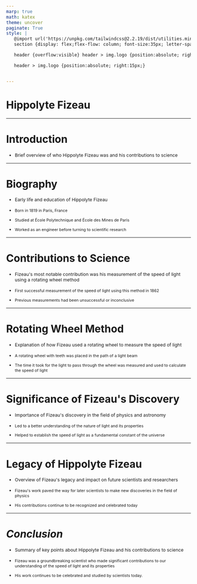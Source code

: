```yaml
---
marp: true
math: katex
theme: uncover
paginate: True
style: |
   @import url('https://unpkg.com/tailwindcss@2.2.19/dist/utilities.min.css');
   section {display: flex;flex-flow: column; font-size:35px; letter-spacing:1.4px;}

   header {overflow:visible} header > img.logo {position:absolute; right:15px;}

   header > img.logo {position:absolute; right:15px;}


---
```

<!-- backgroundColor: white -->
<!-- _class: lead -->

 # Hippolyte Fizeau

---
<style scoped>p,li {font-size:0.96em}</style>

 # Introduction
- Brief overview of who Hippolyte Fizeau was and his contributions to science


---
<style scoped>p,li {font-size:0.84em}</style>

 # Biography
- Early life and education of Hippolyte Fizeau

+ Born in 1819 in Paris, France

+ Studied at École Polytechnique and École des Mines de Paris

+ Worked as an engineer before turning to scientific research


---
<style scoped>p,li {font-size:0.88em}</style>

 # Contributions to Science
- Fizeau's most notable contribution was his measurement of the speed of light using a rotating wheel method

+ First successful measurement of the speed of light using this method in 1862

+ Previous measurements had been unsuccessful or inconclusive


---
<style scoped>p,li {font-size:0.88em}</style>

 # Rotating Wheel Method
- Explanation of how Fizeau used a rotating wheel to measure the speed of light

+ A rotating wheel with teeth was placed in the path of a light beam

+ The time it took for the light to pass through the wheel was measured and used to calculate the speed of light


---
<style scoped>p,li {font-size:0.88em}</style>

 # Significance of Fizeau's Discovery
- Importance of Fizeau's discovery in the field of physics and astronomy

+ Led to a better understanding of the nature of light and its properties

+ Helped to establish the speed of light as a fundamental constant of the universe


---
<style scoped>p,li {font-size:0.88em}</style>

 # Legacy of Hippolyte Fizeau
- Overview of Fizeau's legacy and impact on future scientists and researchers

+ Fizeau's work paved the way for later scientists to make new discoveries in the field of physics

+ His contributions continue to be recognized and celebrated today


---
<style scoped>p,li {font-size:0.88em}</style>

 # _Conclusion_
- Summary of key points about Hippolyte Fizeau and his contributions to science

+ Fizeau was a groundbreaking scientist who made significant contributions to our understanding of the speed of light and its properties

+ His work continues to be celebrated and studied by scientists today.
